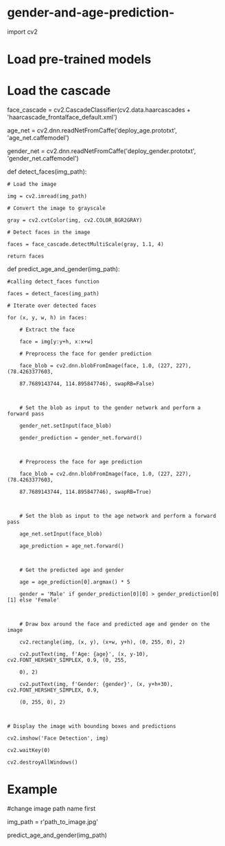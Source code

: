 # gender-and-age-prediction-
import cv2

# Load pre-trained models

   # Load the cascade

face_cascade = cv2.CascadeClassifier(cv2.data.haarcascades + 'haarcascade_frontalface_default.xml')

age_net = cv2.dnn.readNetFromCaffe('deploy_age.prototxt', 'age_net.caffemodel')

gender_net = cv2.dnn.readNetFromCaffe('deploy_gender.prototxt', 'gender_net.caffemodel')

def detect_faces(img_path):

    # Load the image

    img = cv2.imread(img_path)

    # Convert the image to grayscale

    gray = cv2.cvtColor(img, cv2.COLOR_BGR2GRAY)  

    # Detect faces in the image

    faces = face_cascade.detectMultiScale(gray, 1.1, 4)

    return faces

def predict_age_and_gender(img_path):

    #calling detect_faces function 

    faces = detect_faces(img_path)

    # Iterate over detected faces

    for (x, y, w, h) in faces:

        # Extract the face

        face = img[y:y+h, x:x+w]

        # Preprocess the face for gender prediction

        face_blob = cv2.dnn.blobFromImage(face, 1.0, (227, 227), (78.4263377603,       

        87.7689143744, 114.895847746), swapRB=False)

        

        # Set the blob as input to the gender network and perform a forward pass

        gender_net.setInput(face_blob)

        gender_prediction = gender_net.forward()

        

        # Preprocess the face for age prediction

        face_blob = cv2.dnn.blobFromImage(face, 1.0, (227, 227), (78.4263377603,

        87.7689143744, 114.895847746), swapRB=True)

        

        # Set the blob as input to the age network and perform a forward pass

        age_net.setInput(face_blob)

        age_prediction = age_net.forward()

        

        # Get the predicted age and gender

        age = age_prediction[0].argmax() * 5

        gender = 'Male' if gender_prediction[0][0] > gender_prediction[0][1] else 'Female'

        

        # Draw box around the face and predicted age and gender on the image

        cv2.rectangle(img, (x, y), (x+w, y+h), (0, 255, 0), 2)

        cv2.putText(img, f'Age: {age}', (x, y-10), cv2.FONT_HERSHEY_SIMPLEX, 0.9, (0, 255,  

        0), 2)

        cv2.putText(img, f'Gender: {gender}', (x, y+h+30), cv2.FONT_HERSHEY_SIMPLEX, 0.9,

        (0, 255, 0), 2)

    

    # Display the image with bounding boxes and predictions

    cv2.imshow('Face Detection', img)

    cv2.waitKey(0)

    cv2.destroyAllWindows()

    

# Example 

#change image path name first

img_path = r'path_to_image.jpg'

predict_age_and_gender(img_path)
